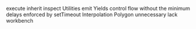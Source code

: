 execute
inherit
inspect
Utilities
emit
Yields control flow without the minimum delays enforced by setTimeout
Interpolation
Polygon
unnecessary
lack
workbench

